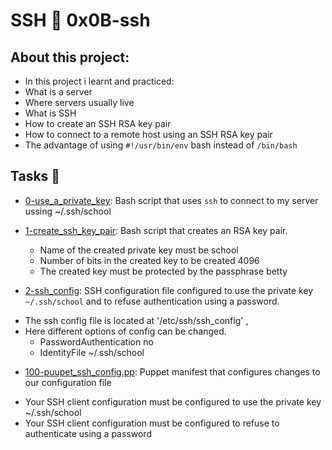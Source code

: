 # SSH :page_with_curl: 0x0B-ssh
 
## About this project:
- In this project i learnt and practiced:
- What is a server
- Where servers usually live
- What is SSH
- How to create an SSH RSA key pair
- How to connect to a remote host using an SSH RSA key pair
- The advantage of using `#!/usr/bin/env` bash instead of `/bin/bash`

## Tasks :page_with_curl:

* [0-use_a_private_key](./0-use_a_private_key): Bash script that uses `ssh` to connect to my
server ussing ~/.ssh/school

* [1-create_ssh_key_pair](./1-create_ssh_key_pair): Bash script that creates an RSA key pair.
	- Name of the created private key must be school
	- Number of bits in the created key to be created 4096
	- The created key must be protected by the passphrase betty

* [2-ssh_config](./2-ssh_config): SSH configuration file configured to use the private key
`~/.ssh/school` and to refuse authentication using a password.
- The ssh config file is located at '/etc/ssh/ssh_config' ,
- Here different options of config can be changed. 
	-   PasswordAuthentication no
	-   IdentityFile ~/.ssh/school

* [100-puupet_ssh_config.pp](./100-puupet_ssh_config.pp): Puppet manifest that configures changes to our configuration file
- Your SSH client configuration must be configured to use the private key ~/.ssh/school
- Your SSH client configuration must be configured to refuse to authenticate using a password


